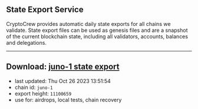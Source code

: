 ## State Export Service
CryptoCrew provides automatic daily state exports for all chains we validate. State export files can be used as genesis files and are a snapshot of the current blockchain state, including all validators, accounts, balances and delegations.

---
**Download: [juno-1 state export](https://dl.ccvalidators.com/SERVICE/juno/juno-1_export_11100659.json)**
---

- last updated: Thu Oct 26 2023 13:51:54
- chain id: `juno-1`
- export height: `11100659`
- use for: airdrops, local tests, chain recovery
